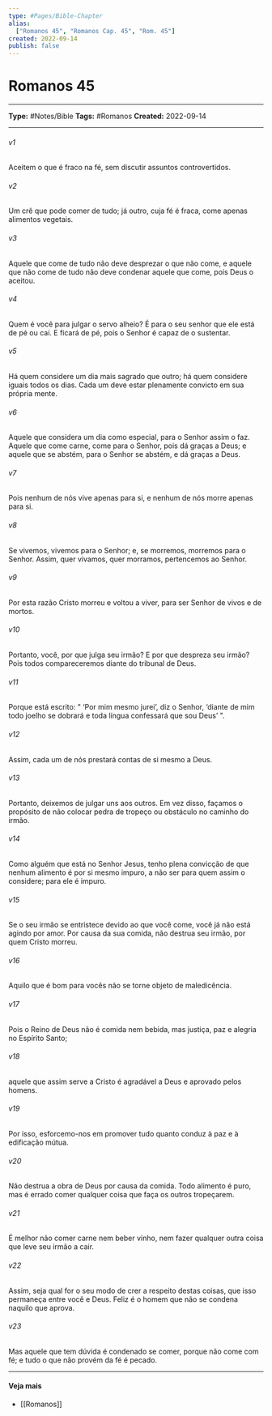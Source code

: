 ```yaml
---
type: #Pages/Bible-Chapter
alias:
  ["Romanos 45", "Romanos Cap. 45", "Rom. 45"]
created: 2022-09-14
publish: false
---
```


# Romanos 45

---

**Type:** #Notes/Bible
**Tags:** #Romanos
**Created:** 2022-09-14

---

###### v1
Aceitem o que é fraco na fé, sem discutir assuntos controvertidos.
###### v2
Um crê que pode comer de tudo; já outro, cuja fé é fraca, come apenas alimentos vegetais.
###### v3
Aquele que come de tudo não deve desprezar o que não come, e aquele que não come de tudo não deve condenar aquele que come, pois Deus o aceitou.
###### v4
Quem é você para julgar o servo alheio? É para o seu senhor que ele está de pé ou cai. E ficará de pé, pois o Senhor é capaz de o sustentar.
###### v5
Há quem considere um dia mais sagrado que outro; há quem considere iguais todos os dias. Cada um deve estar plenamente convicto em sua própria mente.
###### v6
Aquele que considera um dia como especial, para o Senhor assim o faz. Aquele que come carne, come para o Senhor, pois dá graças a Deus; e aquele que se abstém, para o Senhor se abstém, e dá graças a Deus.
###### v7
Pois nenhum de nós vive apenas para si, e nenhum de nós morre apenas para si.
###### v8
Se vivemos, vivemos para o Senhor; e, se morremos, morremos para o Senhor. Assim, quer vivamos, quer morramos, pertencemos ao Senhor.
###### v9
Por esta razão Cristo morreu e voltou a viver, para ser Senhor de vivos e de mortos.
###### v10
Portanto, você, por que julga seu irmão? E por que despreza seu irmão? Pois todos compareceremos diante do tribunal de Deus.
###### v11
Porque está escrito: " ‘Por mim mesmo jurei’, diz o Senhor, ‘diante de mim todo joelho se dobrará e toda língua confessará que sou Deus’ ".
###### v12
Assim, cada um de nós prestará contas de si mesmo a Deus.
###### v13
Portanto, deixemos de julgar uns aos outros. Em vez disso, façamos o propósito de não colocar pedra de tropeço ou obstáculo no caminho do irmão.
###### v14
Como alguém que está no Senhor Jesus, tenho plena convicção de que nenhum alimento é por si mesmo impuro, a não ser para quem assim o considere; para ele é impuro.
###### v15
Se o seu irmão se entristece devido ao que você come, você já não está agindo por amor. Por causa da sua comida, não destrua seu irmão, por quem Cristo morreu.
###### v16
Aquilo que é bom para vocês não se torne objeto de maledicência.
###### v17
Pois o Reino de Deus não é comida nem bebida, mas justiça, paz e alegria no Espírito Santo;
###### v18
aquele que assim serve a Cristo é agradável a Deus e aprovado pelos homens.
###### v19
Por isso, esforcemo-nos em promover tudo quanto conduz à paz e à edificação mútua.
###### v20
Não destrua a obra de Deus por causa da comida. Todo alimento é puro, mas é errado comer qualquer coisa que faça os outros tropeçarem.
###### v21
É melhor não comer carne nem beber vinho, nem fazer qualquer outra coisa que leve seu irmão a cair.
###### v22
Assim, seja qual for o seu modo de crer a respeito destas coisas, que isso permaneça entre você e Deus. Feliz é o homem que não se condena naquilo que aprova.
###### v23
Mas aquele que tem dúvida é condenado se comer, porque não come com fé; e tudo o que não provém da fé é pecado.


---

#### Veja mais

- [[Romanos]]
